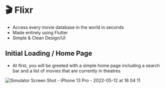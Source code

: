 # 🎬 Flixr
- Access every movie database in the world in seconds
- Made entirely using Flutter
- Simple & Clean Design/UI

## Initial Loading / Home Page
- At first, you will be greeted with a simple home page including a search bar and a list of movies that are currently in theatres

![Simulator Screen Shot - iPhone 13 Pro - 2022-05-12 at 16 04 11](https://user-images.githubusercontent.com/70736942/168248374-2a64ff8e-132c-4f7b-87ca-a46161c10c0c.png)
